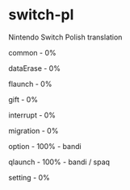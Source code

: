 # switch-pl
Nintendo Switch Polish translation

common - 0%

dataErase - 0%

flaunch - 0%

gift - 0%

interrupt - 0%

migration - 0%

option - 100% - bandi

qlaunch - 100% - bandi / spaq

setting - 0%
